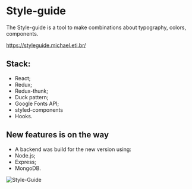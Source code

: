 # Style-guide

The Style-guide is a tool to make combinations about typography, colors, components.

https://styleguide.michael.eti.br/

## Stack:

- React;
- Redux;
- Redux-thunk;
- Duck pattern;
- Google Fonts API;
- styled-components
- Hooks.

## New features is on the way

- A backend was build for the new version using:
- Node.js;
- Express;
- MongoDB.

<img src="https://i.ibb.co/MPnPdkZ/download.png" alt="Style-Guide">
